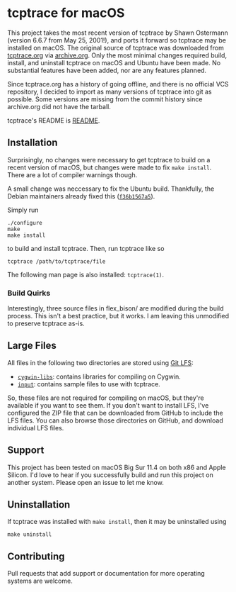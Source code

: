 # tcptrace for macOS

This project takes the most recent version of tcptrace by Shawn Ostermann
(version 6.6.7 from May 25, 2001!), and ports it forward so tcptrace may be
installed on macOS. The original source of tcptrace was downloaded from
[tcptrace.org](tcptrace.org) via
[archive.org](https://web.archive.org/web/20200806203343/http://www.tcptrace.org/download.shtml).
Only the most minimal changes required build, install, and uninstall tcptrace on macOS
and Ubuntu have been made. No substantial features have been added, nor are any features
planned.

Since tcptrace.org has a history of going offline, and there is no official VCS
repository, I decided to import as many versions of tcptrace into git as
possible. Some versions are missing from the commit history since archive.org
did not have the tarball.

tcptrace's README is [README](README).


## Installation
Surprisingly, no changes were necessary to get tcptrace to build on a recent
version of macOS, but changes were made to fix `make install`. There are a lot
of compiler warnings though.

A small change was neccessary to fix the Ubuntu build. Thankfully, the Debian
maintainers already fixed this
([`f36b1567a5`](https://github.com/msagarpatel/tcptrace/commit/f36b1567a5691d4c32489ab8493d8d4faaad3935)).

Simply run
```shell
./configure
make
make install
```
to build and install tcptrace. Then, run tcptrace like so
```shell
tcptrace /path/to/tcptrace/file
```
The following man page is also installed: `tcptrace(1)`.


### Build Quirks
Interestingly, three source files in flex_bison/ are modified during the build
process. This isn't a best practice, but it works. I am leaving this unmodified
to preserve tcptrace as-is.


## Large Files
All files in the following two directories are stored using
[Git LFS](https://git-lfs.github.com):

- [`cygwin-libs`](cygwin-includes): contains libraries for compiling on Cygwin.
- [`input`](input): contains sample files to use with tcptrace.

So, these files are not required for compiling on macOS, but they're available
if you want to see them. If you don't want to install LFS, I've configured the
ZIP file that can be downloaded from GitHub to include the LFS files. You can
also browse those directories on GitHub, and download individual LFS files.


## Support
This project has been tested on macOS Big Sur 11.4 on both x86 and Apple
Silicon. I'd love to hear if you successfully build and run this project on
another system. Please open an issue to let me know.


## Uninstallation
If tcptrace was installed with `make install`, then it may be uninstalled using
```shell
make uninstall
```


## Contributing
Pull requests that add support or documentation for more operating systems are
welcome.
